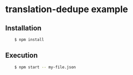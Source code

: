 # translation-dedupe example
## Installation
```bash
	$ npm install
```

## Execution
```bash
	$ npm start -- my-file.json
```
